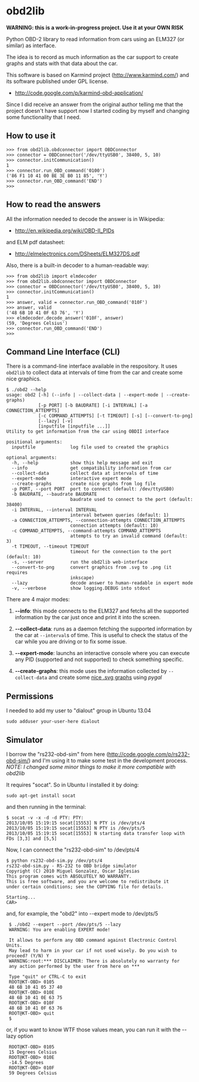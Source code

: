 obd2lib
=======

**WARNING: this is a work-in-progress project. Use it at your OWN RISK**

Python OBD-2 library to read information from cars using an ELM327 (or
similar) as interface.

The idea is to record as much information as the car support to create
graphs and stats with that data about the car.

This software is based on Karmind project (http://www.karmind.com/)
and its software published under GPL license.

 * http://code.google.com/p/karmind-obd-application/

Since I did receive an answer from the original author telling me that
the project doesn't have support now I started coding by myself and
changing some functionality that I need.


How to use it
-------------

    >>> from obd2lib.obdconnector import OBDConnector
    >>> connector = OBDConnector('/dev/ttyUSB0', 38400, 5, 10)
    >>> connector.initCommunication()
    1
    >>> connector.run_OBD_command('0100')
    ('86 F1 10 41 00 BE 3E B0 11 85', 'Y')
    >>> connector.run_OBD_command('END')
    >>>


How to read the answers
-----------------------

All the information needed to decode the answer is in Wikipedia:

 * http://en.wikipedia.org/wiki/OBD-II_PIDs

and ELM pdf datasheet:

 * http://elmelectronics.com/DSheets/ELM327DS.pdf

Also, there is a built-in decoder to a human-readable way:

    >>> from obd2lib import elmdecoder
    >>> from obd2lib.obdconnector import OBDConnector
    >>> connector = OBDConnector('/dev/ttyUSB0', 38400, 5, 10)
    >>> connector.initCommunication()
    1
    >>> answer, valid = connector.run_OBD_command('010F')
    >>> answer, valid
    ('48 6B 10 41 0F 63 76', 'Y')
    >>> elmdecoder.decode_answer('010F', answer)
    (59, 'Degrees Celsius')
    >>> connector.run_OBD_command('END')
    >>>


Command Line Interface (CLI)
----------------------------

There is a command-line interface available in the respository. It
uses ``obd2lib`` to collect data at intervals of time from the car and
create some nice graphics.

    $ ./obd2 --help
    usage: obd2 [-h] (--info | --collect-data | --expert-mode | --create-graphs)
                [-p PORT] [-b BAUDRATE] [-i INTERVAL] [-a CONNECTION_ATTEMPTS]
                [-c COMMAND_ATTEMPTS] [-t TIMEOUT] [-s] [--convert-to-png]
                [--lazy] [-v]
                [inputfile [inputfile ...]]
    Utility to get information from the car using OBDII interface

    positional arguments:
      inputfile             log file used to created the graphics

    optional arguments:
      -h, --help            show this help message and exit
      --info                get compatibility information from car
      --collect-data        collect data at intervals of time
      --expert-mode         interactive expert mode
      --create-graphs       create nice graphs from log file
      -p PORT, --port PORT  port to connect (default: /dev/ttyUSB0)
      -b BAUDRATE, --baudrate BAUDRATE
                            baudrate used to connect to the port (default: 38400)
      -i INTERVAL, --interval INTERVAL
                            interval between queries (default: 1)
      -a CONNECTION_ATTEMPTS, --connection-attempts CONNECTION_ATTEMPTS
                            connection attempts (default: 10)
      -c COMMAND_ATTEMPTS, --command-attempts COMMAND_ATTEMPTS
                            attempts to try an invalid command (default: 3)
      -t TIMEOUT, --timeout TIMEOUT
                            timeout for the connection to the port (default: 10)
      -s, --server          run the obd2lib web-interface
      --convert-to-png      convert graphics from .svg to .png (it requires
                            inkscape)
      --lazy                decode answer to human-readable in expert mode
      -v, --verbose         show logging.DEBUG into stdout

There are 4 major modes:

1. **--info**: this mode connects to the ELM327 and fetchs all the
   supported information by the car just once and print it into the
   screen.

1. **--collect-data**: runs as a daemon fetching the supported
   information by the car at ``--interval``s of time. This is useful
   to check the status of the car while you are driving or to fix some
   issue.

1. **--expert-mode**: launchs an interactive console where you can
   execute any PID (supported and not supported) to check something
   specific.

1. **--create-graphs**: this mode uses the information collected by
   ``--collect-data`` and create some [nice .svg
   graphs](http://oi41.tinypic.com/vxlt7n.jpg) using *pygal*


Permissions
-----------

I needed to add my user to "dialout" group in Ubuntu 13.04

    sudo adduser your-user-here dialout


Simulator
---------

I borrow the "rs232-obd-sim" from here
(http://code.google.com/p/rs232-obd-sim/) and I'm using it to make
some test in the development process. *NOTE: I changed some minor
things to make it more compatible with obd2lib*

It requires "socat". So in Ubuntu I installed it by doing:

    sudo apt-get install socat

and then running in the terminal:

    $ socat -v -x -d -d PTY: PTY:
    2013/10/05 15:19:15 socat[15553] N PTY is /dev/pts/4
    2013/10/05 15:19:15 socat[15553] N PTY is /dev/pts/5
    2013/10/05 15:19:15 socat[15553] N starting data transfer loop with FDs [3,3] and [5,5]

Now, I can connect the "rs232-obd-sim" to /dev/pts/4

    $ python rs232-obd-sim.py /dev/pts/4
    rs232-obd-sim.py - RS-232 to OBD bridge simulator
    Copyright (C) 2010 Miguel Gonzalez, Oscar Iglesias
    This program comes with ABSOLUTELY NO WARRANTY.
    This is free software, and you are welcome to redistribute it
    under certain conditions; see the COPYING file for details.

    Starting...
    CAR>

and, for example, the "obd2" into --expert mode to /dev/pts/5

     $ ./obd2 --expert --port /dev/pts/5 --lazy
     WARNING: You are enabling EXPERT mode!

     It allows to perform any OBD command against Electronic Control Units.
     May lead to harm in your car if not used wisely. Do you wish to proceed? (Y/N) Y
     WARNING:root:*** DISCLAIMER: There is absolutely no warranty for
     any action performed by the user from here on ***

     Type "quit" or CTRL-C to exit
     ROOT@KT-OBD> 0105
     48 6B 10 41 05 37 40
     ROOT@KT-OBD> 010E
     48 6B 10 41 0E 63 75
     ROOT@KT-OBD> 010F
     48 6B 10 41 0F 63 76
     ROOT@KT-OBD> quit
     $

or, if you want to know WTF those values mean, you can run it with the --lazy option

     ROOT@KT-OBD> 0105
     15 Degrees Celsius
     ROOT@KT-OBD> 010E 
     -14.5 Degrees
     ROOT@KT-OBD> 010F    
     59 Degrees Celsius

